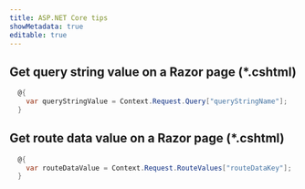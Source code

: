 ```yaml
---
title: ASP.NET Core tips
showMetadata: true
editable: true
---
```


## Get query string value on a Razor page (*.cshtml)
```cs
  @{
    var queryStringValue = Context.Request.Query["queryStringName"];
  }
```

## Get route data value on a Razor page (*.cshtml)

``` cs
  @{
    var routeDataValue = Context.Request.RouteValues["routeDataKey"];
  }
```
